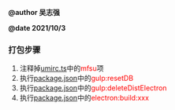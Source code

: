 **@author 吴志强**

**@date 2021/10/3**

### 打包步骤

1. 注释掉[umirc.ts](../.umirc.ts)中的<font color='red'>mfsu</font>项
2. 执行[package.json](../package.json)中的<font color='red'>gulp:resetDB</font>
3. 执行[package.json](../package.json)中的<font color='red'>gulp:deleteDistElectron</font>
4. 执行[package.json](../package.json)中的<font color='red'>electron:build:xxx</font>


